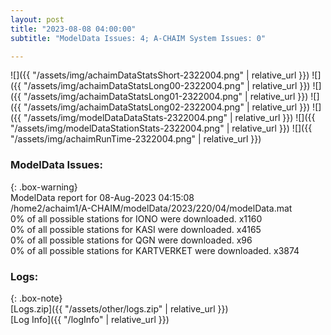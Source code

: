 ```yaml
---
layout: post
title: "2023-08-08 04:00:00"
subtitle: "ModelData Issues: 4; A-CHAIM System Issues: 0"

---
```


![]({{ "/assets/img/achaimDataStatsShort-2322004.png" | relative_url }})
![]({{ "/assets/img/achaimDataStatsLong00-2322004.png" | relative_url }})
![]({{ "/assets/img/achaimDataStatsLong01-2322004.png" | relative_url }})
![]({{ "/assets/img/achaimDataStatsLong02-2322004.png" | relative_url }})
![]({{ "/assets/img/modelDataDataStats-2322004.png" | relative_url }})
![]({{ "/assets/img/modelDataStationStats-2322004.png" | relative_url }})
![]({{ "/assets/img/achaimRunTime-2322004.png" | relative_url }})


### ModelData Issues:  
  
{: .box-warning}  
 ModelData report for 08-Aug-2023 04:15:08   
 /home2/achaim1/A-CHAIM/modelData/2023/220/04/modelData.mat   
 0% of all possible stations for IONO were downloaded. x1160   
 0% of all possible stations for KASI were downloaded. x4165   
 0% of all possible stations for QGN were downloaded. x96   
 0% of all possible stations for KARTVERKET were downloaded. x3874   
  


### Logs:  
  
{: .box-note}  
[Logs.zip]({{ "/assets/other/logs.zip" | relative_url }})  
[Log Info]({{ "/logInfo" | relative_url }})  
